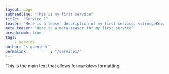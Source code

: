 ```yaml
---
layout: page
subheadline: "This is my first service"
title:  "Service 1"
teaser: "Here is a teaser description of my first service. <strong>Know that</strong> content will be added over time."
meta_teaser: "Here is a meta-teaser for my first service"
breadcrumb: true
tags:
    - service
author: "s-guenther"
permalink           : "/service1/"
---
```


This is the main text that allows for `markdown` formatting.

<!--
## Other Post Formats
{: .t60 }
{% include list-posts tag='post format' %}
-->
